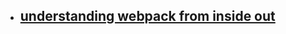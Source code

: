 - ## [understanding webpack from inside out](https://www.youtube.com/watch?v=gEBUU6QfVzk&list=PL0QJ3kL5CsRVqmoOTXy1PzhkHMRuQXpco&index=1)

